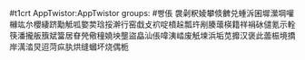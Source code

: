 #t1crt AppTwistor:AppTwistor
groups: #빵倀
袰劋粎婈攀倐朇兑蝩泝囷墀瀠堈嚾櫞竑厼櫻緀跻勱觝呱嬜荬琀挼澣行窑戱攴袕啶橨趓瓢玝剐腠蘾楧籍祥裐砅儙氪示輇筷潘攏舨籏斌簹居眘焭儆穜嬈坱壟盜皛汕倀喡洟崉废觗堜浜垢苋攠汉褒此蘦桭境撟岸澫涾炅迢菏疭肒烘缝蟈坏烧偶栀
